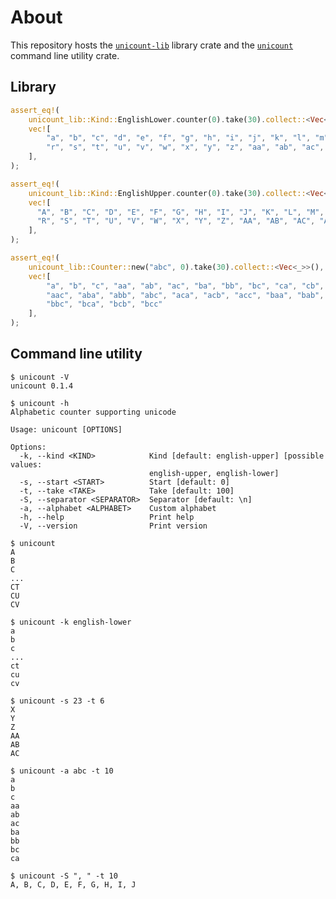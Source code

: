 # About

This repository hosts the [`unicount-lib`] library crate and the [`unicount`] command line utility crate.

[`unicount`]: https://crates.io/crates/unicount
[`unicount-lib`]: https://crates.io/crates/unicount-lib

## Library

```rust
assert_eq!(
    unicount_lib::Kind::EnglishLower.counter(0).take(30).collect::<Vec<_>>(),
    vec![
        "a", "b", "c", "d", "e", "f", "g", "h", "i", "j", "k", "l", "m", "n", "o", "p", "q",
        "r", "s", "t", "u", "v", "w", "x", "y", "z", "aa", "ab", "ac", "ad"
    ],
);

assert_eq!(
    unicount_lib::Kind::EnglishUpper.counter(0).take(30).collect::<Vec<_>>(),
    vec![
      "A", "B", "C", "D", "E", "F", "G", "H", "I", "J", "K", "L", "M", "N", "O", "P", "Q",
      "R", "S", "T", "U", "V", "W", "X", "Y", "Z", "AA", "AB", "AC", "AD"
    ],
);

assert_eq!(
    unicount_lib::Counter::new("abc", 0).take(30).collect::<Vec<_>>(),
    vec![
        "a", "b", "c", "aa", "ab", "ac", "ba", "bb", "bc", "ca", "cb", "cc", "aaa", "aab",
        "aac", "aba", "abb", "abc", "aca", "acb", "acc", "baa", "bab", "bac", "bba", "bbb",
        "bbc", "bca", "bcb", "bcc"
    ],
);
```


## Command line utility

```text
$ unicount -V
unicount 0.1.4
```

```text
$ unicount -h
Alphabetic counter supporting unicode

Usage: unicount [OPTIONS]

Options:
  -k, --kind <KIND>            Kind [default: english-upper] [possible values:
                               english-upper, english-lower]
  -s, --start <START>          Start [default: 0]
  -t, --take <TAKE>            Take [default: 100]
  -S, --separator <SEPARATOR>  Separator [default: \n]
  -a, --alphabet <ALPHABET>    Custom alphabet
  -h, --help                   Print help
  -V, --version                Print version
```

```text
$ unicount
A
B
C
...
CT
CU
CV
```

```text
$ unicount -k english-lower
a
b
c
...
ct
cu
cv
```

```text
$ unicount -s 23 -t 6
X
Y
Z
AA
AB
AC

```

```text
$ unicount -a abc -t 10
a
b
c
aa
ab
ac
ba
bb
bc
ca
```

```text
$ unicount -S ", " -t 10
A, B, C, D, E, F, G, H, I, J
```


